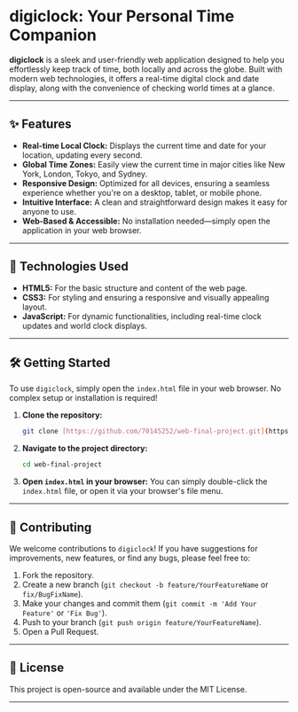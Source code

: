 # digiclock: Your Personal Time Companion

**digiclock** is a sleek and user-friendly web application designed to help you effortlessly keep track of time, both locally and across the globe. Built with modern web technologies, it offers a real-time digital clock and date display, along with the convenience of checking world times at a glance.

---

## ✨ Features

* **Real-time Local Clock:** Displays the current time and date for your location, updating every second.
* **Global Time Zones:** Easily view the current time in major cities like New York, London, Tokyo, and Sydney.
* **Responsive Design:** Optimized for all devices, ensuring a seamless experience whether you're on a desktop, tablet, or mobile phone.
* **Intuitive Interface:** A clean and straightforward design makes it easy for anyone to use.
* **Web-Based & Accessible:** No installation needed—simply open the application in your web browser.

---

## 🚀 Technologies Used

* **HTML5:** For the basic structure and content of the web page.
* **CSS3:** For styling and ensuring a responsive and visually appealing layout.
* **JavaScript:** For dynamic functionalities, including real-time clock updates and world clock displays.

---

## 🛠️ Getting Started

To use `digiclock`, simply open the `index.html` file in your web browser. No complex setup or installation is required!

1.  **Clone the repository:**
    ```bash
    git clone [https://github.com/70145252/web-final-project.git](https://70145252/web-final-project.git)
    ```
2.  **Navigate to the project directory:**
    ```bash
    cd web-final-project
    ```
3.  **Open `index.html` in your browser:**
    You can simply double-click the `index.html` file, or open it via your browser's file menu.

---

## 🤝 Contributing

We welcome contributions to `digiclock`! If you have suggestions for improvements, new features, or find any bugs, please feel free to:

1.  Fork the repository.
2.  Create a new branch (`git checkout -b feature/YourFeatureName` or `fix/BugFixName`).
3.  Make your changes and commit them (`git commit -m 'Add Your Feature'` or `'Fix Bug'`).
4.  Push to your branch (`git push origin feature/YourFeatureName`).
5.  Open a Pull Request.

---

## 📄 License

This project is open-source and available under the MIT License.

---
